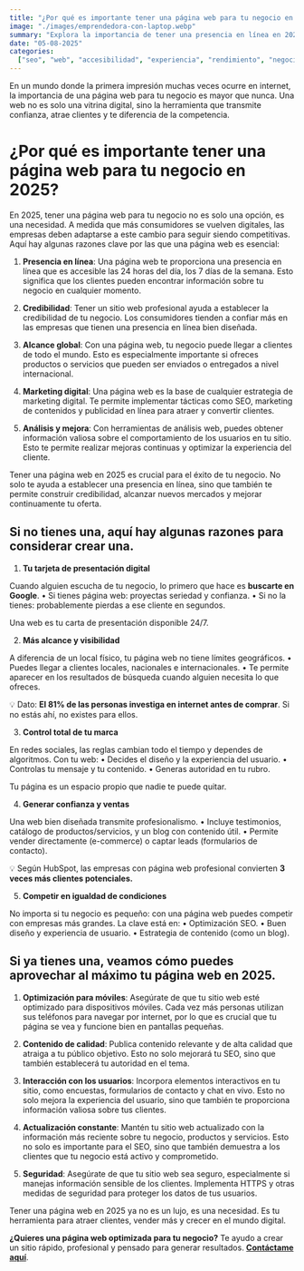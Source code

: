 ```yaml
---
title: "¿Por qué es importante tener una página web para tu negocio en 2025?"
image: "./images/emprendedora-con-laptop.webp"
summary: "Explora la importancia de tener una presencia en línea en 2025 y cómo una página web puede beneficiar a tu negocio."
date: "05-08-2025"
categories:
  ["seo", "web", "accesibilidad", "experiencia", "rendimiento", "negocios"]
---
```


En un mundo donde la primera impresión muchas veces ocurre en internet, la importancia de una página web para tu negocio es mayor que nunca. Una web no es solo una vitrina digital, sino la herramienta que transmite confianza, atrae clientes y te diferencia de la competencia.

# ¿Por qué es importante tener una página web para tu negocio en 2025?

En 2025, tener una página web para tu negocio no es solo una opción, es una necesidad. A medida que más consumidores se vuelven digitales, las empresas deben adaptarse a este cambio para seguir siendo competitivas. Aquí hay algunas razones clave por las que una página web es esencial:

1. **Presencia en línea**: Una página web te proporciona una presencia en línea que es accesible las 24 horas del día, los 7 días de la semana. Esto significa que los clientes pueden encontrar información sobre tu negocio en cualquier momento.

2. **Credibilidad**: Tener un sitio web profesional ayuda a establecer la credibilidad de tu negocio. Los consumidores tienden a confiar más en las empresas que tienen una presencia en línea bien diseñada.

3. **Alcance global**: Con una página web, tu negocio puede llegar a clientes de todo el mundo. Esto es especialmente importante si ofreces productos o servicios que pueden ser enviados o entregados a nivel internacional.

4. **Marketing digital**: Una página web es la base de cualquier estrategia de marketing digital. Te permite implementar tácticas como SEO, marketing de contenidos y publicidad en línea para atraer y convertir clientes.

5. **Análisis y mejora**: Con herramientas de análisis web, puedes obtener información valiosa sobre el comportamiento de los usuarios en tu sitio. Esto te permite realizar mejoras continuas y optimizar la experiencia del cliente.

Tener una página web en 2025 es crucial para el éxito de tu negocio. No solo te ayuda a establecer una presencia en línea, sino que también te permite construir credibilidad, alcanzar nuevos mercados y mejorar continuamente tu oferta.

## Si no tienes una, aquí hay algunas razones para considerar crear una.

1. **Tu tarjeta de presentación digital**

Cuando alguien escucha de tu negocio, lo primero que hace es **buscarte en Google**.
• Si tienes página web: proyectas seriedad y confianza.
• Si no la tienes: probablemente pierdas a ese cliente en segundos.

Una web es tu carta de presentación disponible 24/7.

2. **Más alcance y visibilidad**

A diferencia de un local físico, tu página web no tiene límites geográficos.
• Puedes llegar a clientes locales, nacionales e internacionales.
• Te permite aparecer en los resultados de búsqueda cuando alguien necesita lo que ofreces.

💡 Dato: **El 81% de las personas investiga en internet antes de comprar**. Si no estás ahí, no existes para ellos.

3. **Control total de tu marca**

En redes sociales, las reglas cambian todo el tiempo y dependes de algoritmos.
Con tu web:
• Decides el diseño y la experiencia del usuario.
• Controlas tu mensaje y tu contenido.
• Generas autoridad en tu rubro.

Tu página es un espacio propio que nadie te puede quitar.

4. **Generar confianza y ventas**

Una web bien diseñada transmite profesionalismo.
• Incluye testimonios, catálogo de productos/servicios, y un blog con contenido útil.
• Permite vender directamente (e-commerce) o captar leads (formularios de contacto).

💡 Según HubSpot, las empresas con página web profesional convierten **3 veces más clientes potenciales.**

5. **Competir en igualdad de condiciones**

No importa si tu negocio es pequeño: con una página web puedes competir con empresas más grandes.
La clave está en:
• Optimización SEO.
• Buen diseño y experiencia de usuario.
• Estrategia de contenido (como un blog).

## Si ya tienes una, veamos cómo puedes aprovechar al máximo tu página web en 2025.

1. **Optimización para móviles**: Asegúrate de que tu sitio web esté optimizado para dispositivos móviles. Cada vez más personas utilizan sus teléfonos para navegar por internet, por lo que es crucial que tu página se vea y funcione bien en pantallas pequeñas.

2. **Contenido de calidad**: Publica contenido relevante y de alta calidad que atraiga a tu público objetivo. Esto no solo mejorará tu SEO, sino que también establecerá tu autoridad en el tema.

3. **Interacción con los usuarios**: Incorpora elementos interactivos en tu sitio, como encuestas, formularios de contacto y chat en vivo. Esto no solo mejora la experiencia del usuario, sino que también te proporciona información valiosa sobre tus clientes.

4. **Actualización constante**: Mantén tu sitio web actualizado con la información más reciente sobre tu negocio, productos y servicios. Esto no solo es importante para el SEO, sino que también demuestra a los clientes que tu negocio está activo y comprometido.

5. **Seguridad**: Asegúrate de que tu sitio web sea seguro, especialmente si manejas información sensible de los clientes. Implementa HTTPS y otras medidas de seguridad para proteger los datos de tus usuarios.

Tener una página web en 2025 ya no es un lujo, es una necesidad. Es tu herramienta para atraer clientes, vender más y crecer en el mundo digital.

**¿Quieres una página web optimizada para tu negocio?**
Te ayudo a crear un sitio rápido, profesional y pensado para generar resultados. **[Contáctame aquí](https://deannybruces.com/contacto)**.
